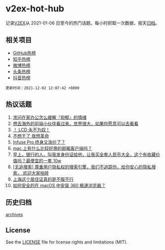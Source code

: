 # v2ex-hot-hub

 记录[V2EX](https://www.v2ex.com/)从 2021-01-06 日至今的热门话题。每小时抓取一次数据，按天[归档](archives)。
 
 ## 相关项目

- [GitHub热榜](https://github.com/lonnyzhang423/github-hot-hub)
- [知乎热榜](https://github.com/lonnyzhang423/zhihu-hot-hub)
- [微博热榜](https://github.com/lonnyzhang423/weibo-hot-hub)
- [头条热榜](https://github.com/lonnyzhang423/toutiao-hot-hub)
- [抖音热榜](https://github.com/lonnyzhang423/douyin-hot-hub)


 `更新时间：2021-12-02 12:07:42 +0800`

## 热议话题

1. [求问在家办公怎么缓解『抑郁』的情绪](https://www.v2ex.com/t/819336)
1. [想去海外的前端小伙伴看过来，世界很大，如果你愿意可以去看看](https://www.v2ex.com/t/819329)
1. [！ LCD 永不为奴！](https://www.v2ex.com/t/819312)
1. [不想干了 我想革命](https://www.v2ex.com/t/819306)
1. [Infuse Pro 终身又涨价了？](https://www.v2ex.com/t/819279)
1. [mac 上有什么比较好用的邮箱客户端吗？](https://www.v2ex.com/t/819349)
1. [早上，银行的人，叫我发身份证给他，让我买全套人民币大全，这个有收藏价值吗？最便宜的一套 10w](https://www.v2ex.com/t/819446)
1. [[无追搜索] 尊重用户隐私权的搜索引擎，我们不追踪你，给你安心的隐私搜索， 欢迎大家拍砖](https://www.v2ex.com/t/819378)
1. [上海这个居住证真的是不服不行](https://www.v2ex.com/t/819281)
1. [如何安全的在 macOS 中安装 360 极速浏览器？](https://www.v2ex.com/t/819269)

## 历史归档

[archives](archives)

## License

See the [LICENSE](LICENSE) file for license rights and limitations (MIT).
